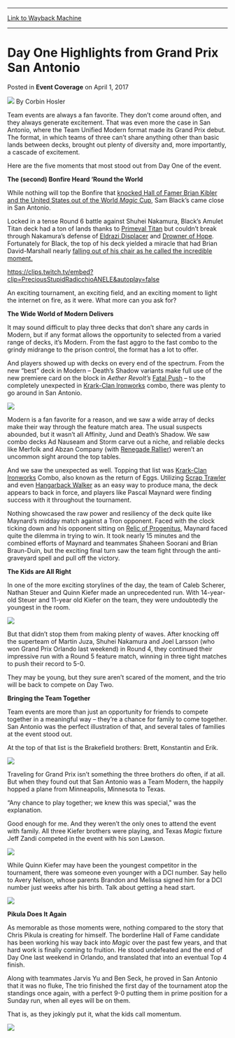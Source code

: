 
---
[Link to Wayback Machine](https://web.archive.org/web/20170405173042/http://magic.wizards.com/en/events/coverage/gpsa17/day-one-highlights-from-grand-prix-san-antonio-2017-04-01)

[_metadata_:author]:- "Corbin Hosler"
[_metadata_:description]:- "Team events are always a fan favorite. They don’t come around often, and they always generate excitement. That was even more the case in San Antonio, where the Team Unified Modern format made its Grand Prix debut. The format, in which teams of three can’t share anything other than basic lands between decks, brought out plenty of diversity and, more importantly, a cascade of excitement.&#13; &#13; Here are the five moments that most stood out from Day One of the event.&#13; &#13; The (second) Bonfire Heard ‘Round the World"
[_metadata_:generator]:- "Drupal 7 (http://drupal.org)"
[_metadata_:node]:- "1132696"
[_metadata_:publish_date]:- "2017-04-01"
[_metadata_:source]:- "div-main-content"
[_metadata_:title]:- "Day One Highlights from Grand Prix San Antonio"
[_metadata_:wayback_capture_timestamp]:- "2017-04-05 17:30:42"
[_metadata_:wayback_raw_url]:- "https://web.archive.org/web/20170405173042id_/http://magic.wizards.com/en/events/coverage/gpsa17/day-one-highlights-from-grand-prix-san-antonio-2017-04-01"
[_metadata_:wayback_url]:- "http://magic.wizards.com/en/events/coverage/gpsa17/day-one-highlights-from-grand-prix-san-antonio-2017-04-01"
---


Day One Highlights from Grand Prix San Antonio
==============================================



 Posted in **Event Coverage**
 on April 1, 2017 






![](https://media.magic.wizards.com/styles/auth_small/public/images/person/hosler.jpg)
By Corbin Hosler











Team events are always a fan favorite. They don’t come around often, and they always generate excitement. That was even more the case in San Antonio, where the Team Unified Modern format made its Grand Prix debut. The format, in which teams of three can’t share anything other than basic lands between decks, brought out plenty of diversity and, more importantly, a cascade of excitement.


Here are the five moments that most stood out from Day One of the event.


**The (second) Bonfire Heard ‘Round the World**


While nothing will top the Bonfire that [knocked Hall of Famer Brian Kibler and the United States out of the World *Magic* Cup](https://www.youtube.com/watch?v=SDJTCYEg3Tc), Sam Black’s came close in San Antonio.


Locked in a tense Round 6 battle against Shuhei Nakamura, Black’s Amulet Titan deck had a ton of lands thanks to [Primeval Titan](http://gatherer.wizards.com/Pages/Card/Details.aspx?name=Primeval+Titan) but couldn’t break through Nakamura’s defense of [Eldrazi Displacer](http://gatherer.wizards.com/Pages/Card/Details.aspx?name=Eldrazi+Displacer) and [Drowner of Hope](http://gatherer.wizards.com/Pages/Card/Details.aspx?name=Drowner+of+Hope). Fortunately for Black, the top of his deck yielded a miracle that had Brian David-Marshall nearly [falling out of his chair as he called the incredible moment.](https://clips.twitch.tv/PreciousStupidRadicchioANELE)


<https://clips.twitch.tv/embed?clip=PreciousStupidRadicchioANELE&autoplay=false>


An exciting tournament, an exciting field, and an exciting moment to light the internet on fire, as it were. What more can you ask for?


**The Wide World of Modern Delivers**


It may sound difficult to play three decks that don’t share any cards in Modern, but if any format allows the opportunity to selected from a varied range of decks, it’s Modern. From the fast aggro to the fast combo to the grindy midrange to the prison control, the format has a lot to offer.


And players showed up with decks on every end of the spectrum. From the new “best” deck in Modern – Death’s Shadow variants make full use of the new premiere card on the block in *Aether Revolt’s* [Fatal Push](http://gatherer.wizards.com/Pages/Card/Details.aspx?name=Fatal+Push) – to the completely unexpected in [Krark-Clan Ironworks](http://gatherer.wizards.com/Pages/Card/Details.aspx?name=Krark-Clan+Ironworks) combo, there was plenty to go around in San Antonio.


**[![](http://gatherer.wizards.com/Handlers/Image.ashx?type=card&name=Fatal+Push)](http://gatherer.wizards.com/Pages/Card/Details.aspx?name=Fatal+Push)**


Modern is a fan favorite for a reason, and we saw a wide array of decks make their way through the feature match area. The usual suspects abounded, but it wasn’t all Affinity, Jund and Death’s Shadow. We saw combo decks Ad Nauseam and Storm carve out a niche, and reliable decks like Merfolk and Abzan Company (with [Renegade Rallier](http://gatherer.wizards.com/Pages/Card/Details.aspx?name=Renegade+Rallier)) weren’t an uncommon sight around the top tables.


And we saw the unexpected as well. Topping that list was [Krark-Clan Ironworks](http://gatherer.wizards.com/Pages/Card/Details.aspx?name=Krark-Clan+Ironworks) Combo, also known as the return of Eggs. Utilizing [Scrap Trawler](http://gatherer.wizards.com/Pages/Card/Details.aspx?name=Scrap+Trawler) and even [Hangarback Walker](http://gatherer.wizards.com/Pages/Card/Details.aspx?name=Hangarback+Walker) as an easy way to produce mana, the deck appears to back in force, and players like Pascal Maynard were finding success with it throughout the tournament.


Nothing showcased the raw power and resiliency of the deck quite like Maynard’s midday match against a Tron opponent. Faced with the clock ticking down and his opponent sitting on [Relic of Progenitus](http://gatherer.wizards.com/Pages/Card/Details.aspx?name=Relic+of+Progenitus), Maynard faced quite the dilemma in trying to win. It took nearly 15 minutes and the combined efforts of Maynard and teammates Shaheen Soorani and Brian Braun-Duin, but the exciting final turn saw the team fight through the anti-graveyard spell and pull off the victory.


**The Kids are All Right**


In one of the more exciting storylines of the day, the team of Caleb Scherer, Nathan Steuer and Quinn Kiefer made an unprecedented run. With 14-year-old Steuer and 11-year old Kiefer on the team, they were undoubtedly the youngest in the room.


**![](https://media.wizards.com/2017/events/gpsa17/GP_SA17_Kids.jpg)**


But that didn’t stop them from making plenty of waves. After knocking off the superteam of Martin Juza, Shuhei Nakamura and Joel Larsson (who won Grand Prix Orlando last weekend) in Round 4, they continued their impressive run with a Round 5 feature match, winning in three tight matches to push their record to 5-0.


They may be young, but they sure aren’t scared of the moment, and the trio will be back to compete on Day Two.


**Bringing the Team Together**


Team events are more than just an opportunity for friends to compete together in a meaningful way – they’re a chance for family to come together. San Antonio was the perfect illustration of that, and several tales of families at the event stood out.


At the top of that list is the Brakefield brothers: Brett, Konstantin and Erik.


**![](https://media.wizards.com/2017/events/gpsa17/GP_SA17_Brakefields.jpg)**


Traveling for Grand Prix isn’t something the three brothers do often, if at all. But when they found out that San Antonio was a Team Modern, the happily hopped a plane from Minneapolis, Minnesota to Texas.


“Any chance to play together; we knew this was special," was the explanation.


Good enough for me. And they weren’t the only ones to attend the event with family. All three Kiefer brothers were playing, and Texas *Magic* fixture Jeff Zandi competed in the event with his son Lawson.


**![](https://media.wizards.com/2017/events/gpsa17/GP_SA17_Zandis.jpg)**


While Quinn Kiefer may have been the youngest competitor in the tournament, there was someone even younger with a DCI number. Say hello to Avery Nelson, whose parents Brandon and Melissa signed him for a DCI number just weeks after his birth. Talk about getting a head start.


**![](https://media.wizards.com/2017/events/gpsa17/GP_SA17_Nelsons.jpg)**


**Pikula Does It Again**


As memorable as those moments were, nothing compared to the story that Chris Pikula is creating for himself. The borderline Hall of Fame candidate has been working his way back into *Magic* over the past few years, and that hard work is finally coming to fruition. He stood undefeated and the end of Day One last weekend in Orlando, and translated that into an eventual Top 4 finish.


Along with teammates Jarvis Yu and Ben Seck, he proved in San Antonio that it was no fluke, The trio finished the first day of the tournament atop the standings once again, with a perfect 9-0 putting them in prime position for a Sunday run, when all eyes will be on them.


That is, as they jokingly put it, what the kids call momentum.


**![](https://media.wizards.com/2017/events/gpsa17/GP_SA17_Undefeated.jpg)**







